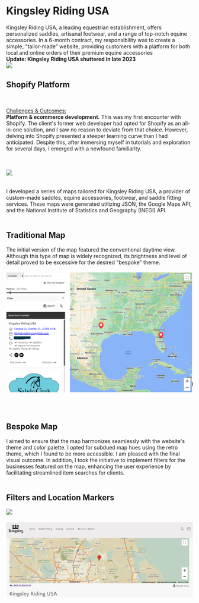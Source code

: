 # Kingsley Riding USA
Kingsley Riding USA, a leading equestrian establishment, offers personalized saddles, artisanal footwear, and a range of top-notch equine accessories. In a 6-month contract, my responsibility was to create a simple, "tailor-made" website, providing customers with a platform for both local and online orders of their premium equine accessories
<BR>
<strong>Update: Kingsley Riding USA shuttered in late 2023</strong>
<BR>
<img src="https://github.com/meggrooms/KingsleyRidingUSA/blob/main/Kingsley_github_01.png">
<BR>

## Shopify Platform
<br>

<ins>Challenges & Outcomes:</ins> 
<BR><strong>Platform & ecommerce development.</strong> 
This was my first encounter with Shopify. The client's former web developer had opted for Shopify as an all-in-one solution, and I saw no reason to deviate from that choice. However, delving into Shopify presented a steeper learning curve than I had anticipated. Despite this, after immersing myself in tutorials and exploration for several days, I emerged with a newfound familiarity.

<BR>
<BR>
<img src="https://github.com/meggrooms/KingsleyRidingUSA/blob/main/web_exp_fullstack.png">
<BR>
<BR>

I developed a series of maps tailored for Kingsley Riding USA, a provider of custom-made saddles, equine accessories, footwear, and saddle fitting services. These maps were generated utilizing JSON, the Google Maps API, and the National Institute of Statistics and Geography (INEGI) API.
<BR><BR>


<h2>Traditional Map</h2>
The initial version of the map featured the conventional daytime view. Although this type of map is widely recognized, its brightness and level of detail proved to be excessive for the desired "bespoke" theme.
<BR>
<BR>
<img src="https://github.com/meggrooms/Kingsley/blob/main/KingsleyRiding_Day%20map.png">

<BR><BR>
<h2>Bespoke Map</h2>
I aimed to ensure that the map harmonizes seamlessly with the website's theme and color palette. I opted for subdued map hues using the retro theme, which I found to be more accessible. I am pleased with the final visual outcome. In addition, I took the initiative to implement filters for the businesses featured on the map, enhancing the user experience by facilitating streamlined item searches for clients.

<BR>
<BR>
<h2>Filters and Location Markers</h2>

<img src="https://github.com/meggrooms/KingsleyRidingUSA/blob/main/Screenshot%202023-09-30%20at%201.44.59%20PM.png">

<BR>
<BR>
<img src="https://github.com/meggrooms/Kingsley/blob/main/KingsleyRiding_calm%20map.png">


